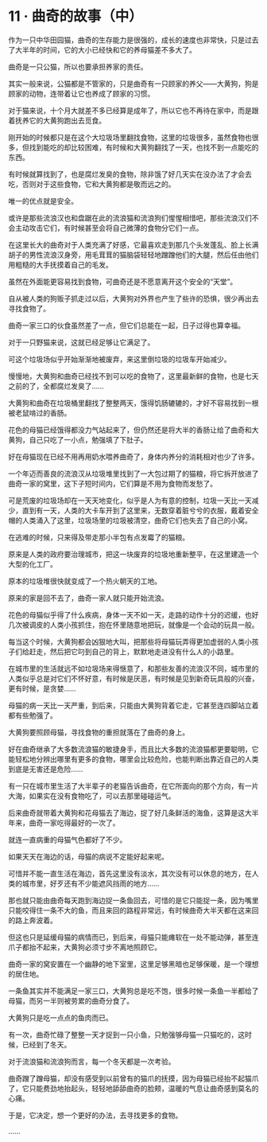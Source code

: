 # 11 · 曲奇的故事（中）

作为一只中华田园猫，曲奇的生存能力是很强的，成长的速度也非常快，只是过去了大半年的时间，它的大小已经快和它的养母猫差不多大了。

曲奇是一只公猫，所以也要承担养家的责任。

其实一般来说，公猫都是不管家的，只是曲奇有一只顾家的养父——大黄狗，狗是顾家的动物，连带着让它也养成了顾家的习惯。

对于猫来说，十个月大就差不多已经算是成年了，所以它也不再待在家中，而是跟着抚养它的大黄狗跑出去觅食。

刚开始的时候都只是在这个大垃圾场里翻找食物，这里的垃圾很多，虽然食物也很多，但找到能吃的却比较困难，有时候和大黄狗翻找了一天，也找不到一点能吃的东西。

有时候就算找到了，也是腐烂发臭的食物，除非饿了好几天实在没办法了才会去吃，否则对于这些食物，它和大黄狗都是敬而远之的。

唯一的优点就是安全。

或许是那些流浪汉也和盘踞在此的流浪猫和流浪狗们惺惺相惜吧，那些流浪汉们不会主动攻击它们，有时候甚至会将自己微薄的食物分它们一点。

在这里长大的曲奇对于人类充满了好感，它最喜欢走到那几个头发蓬乱、脸上长满胡子的男性流浪汉身旁，用毛茸茸的猫脑袋轻轻地蹭蹭他们的大腿，然后任由他们用粗糙的大手抚摸着自己的毛发。

虽然在外面能更容易找到食物，可曲奇还是不愿意离开这个安全的“天堂”。

自从被人类的狗贩子抓走过以后，大黄狗对外界也产生了些许的恐惧，很少再出去寻找食物了。

曲奇一家三口的伙食虽然差了一点，但它们总能在一起，日子过得也算幸福。

对于一只野猫来说，这就已经足够让它满足了。

可这个垃圾场似乎开始渐渐地被废弃，来这里倒垃圾的垃圾车开始减少。

慢慢地，大黄狗和曲奇已经找不到可以吃的食物了，这里最新鲜的食物，也是七天之前的了，全都腐烂发臭了……

大黄狗和曲奇在垃圾桶里翻找了整整两天，饿得饥肠辘辘的，才好不容易找到一根被老鼠啃过的香肠。

花色的母猫已经饿得都没力气站起来了，但仍然还是将大半的香肠让给了曲奇和大黄狗，自己只吃了一小点，勉强填了下肚子。

好在母猫现在已经不用再用奶水喂养曲奇了，身体内养分的消耗相对也少了许多。

一个年迈而善良的流浪汉从垃圾堆里找到了一大包过期了的猫粮，将它拆开放进了曲奇一家的窝里，这下子短时间内，它们算是不用为食物而发愁了。

可是荒废的垃圾场却在一天天地变化，似乎是人为有意的控制，垃圾一天比一天减少，直到有一天，人类的大卡车开到了这里来，无数穿着脏兮兮的衣服，戴着安全帽的人类涌入了这里，垃圾场里的垃圾被清空，曲奇它们也失去了自己的小窝。

在逃难的时候，只来得及带走那小半包有点发霉了的猫粮。

原来是人类的政府要治理城市，把这一块废弃的垃圾地重新整平，在这里建造一个大型的化工厂。

原本的垃圾堆很快就变成了一个热火朝天的工地。

原来的家是回不去了，曲奇一家人就只能开始流浪。

花色的母猫似乎得了什么疾病，身体一天不如一天，走路的动作十分的迟缓，也好几次被调皮的人类小孩抓住，抱在怀里随意地把玩，就像是一个会动的玩具一般。

每当这个时候，大黄狗都会凶狠地大叫，把那些将母猫玩弄得更加虚弱的人类小孩子们给赶走，然后把它叼到自己的背上，默默地走进没有什么人的小路里。

在城市里的生活就远不如垃圾场来得惬意了，和那些友善的流浪汉不同，城市里的人类似乎总是对它们不怀好意，有时候是厌恶，有时候是见到新奇玩具般的兴奋，更有时候，是贪婪……

母猫的病一天比一天严重，到后来，只能由大黄狗背着它走，它甚至连四脚站立着都有些勉强了。

大黄狗要照顾母猫，寻找食物的重担就落在了曲奇的身上。

好在曲奇继承了大多数流浪猫的敏捷身手，而且比大多数的流浪猫都更要聪明，它能轻松地分辨出哪里有更多的食物，哪里会比较危险，也能判断出靠近自己的人类到底是无害还是危险……

有一只在城市里生活了大半辈子的老猫告诉曲奇，在它所面向的那个方向，有一片大海，如果实在没有食物吃了，可以去那里碰碰运气。

后来曲奇就带着大黄狗和花母猫去了海边，捉了好几条鲜活的海鱼，这算是这大半年来，曲奇一家吃得最好的一次了。

就连一直病重的母猫气色都好了不少。

如果天天在海边的话，母猫的病说不定能好起来呢。

可惜并不能一直生活在海边，首先这里没有淡水，其次没有可以休息的地方，在人类的城市里，好歹还有不少能遮风挡雨的地方……

那也就只能由曲奇每天跑到海边捉一条鱼回去，可惜的是它只能捉一条，因为嘴里只能咬得住一条不大的鱼，而且来回的路程非常远，有时候曲奇大半天都在这来回的路上奔波着。

但这也只是延缓母猫的病情而已，到后来，母猫只能瘫软在一处不能动弹，甚至连爪子都抬不起来，大黄狗必须寸步不离地照顾它。

曲奇一家的窝安置在一个幽静的地下室里，这里足够黑暗也足够保暖，是一个理想的居住地。

一条鱼其实并不能满足一家三口，大黄狗总是吃不饱，很多时候一条鱼一半都给了母猫，而另一半则被劳累的曲奇分食了。

大黄狗只是吃一点点的鱼肉而已。

有一次，曲奇忙碌了整整一天才捉到一只小鱼，只勉强够母猫一只猫吃的，这时候，已经到了冬天。

对于流浪猫和流浪狗而言，每一个冬天都是一次考验。

曲奇蹭了蹭母猫，却没有感受到以前曾有的猫爪的抚摸，因为母猫已经抬不起猫爪了，它只能费劲地抬起头，轻轻地舔舔曲奇的脸颊，温暖的气息让曲奇感到莫名的心痛。

于是，它决定，想一个更好的办法，去寻找更多的食物。

……
